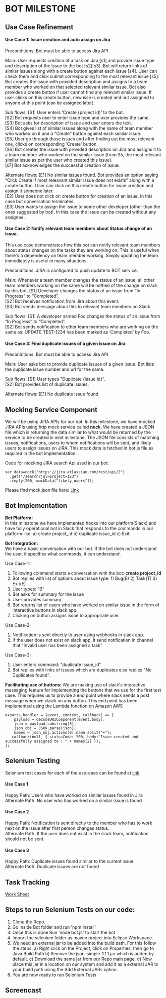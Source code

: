 ﻿# BOT MILESTONE

## Use Case Refinement 

#### Use Case 1: Issue creation and auto assign on Jira 
Preconditions: Bot must be able to access Jira API

Main:
User requests creation of a task on Jira [s1] and provide issue type and description of the issue to the bot [s2][s3]. Bot will return links of similar issues along with a create button against each issue [s4]. User can check them and click submit corresponding to the most relevant issue [s5]. Bot creates the issue with provided description and assigns to a team member who worked on that selected relevant similar issue.  Bot also provides a create button if user cannot find any relevant similar issue. If user clicks on this create button, new isse is created and not assigned to anyone at this point (can be assigned later). 

Sub flows:
[S1] User enters ‘Create {project id}’ to the bot. </br>
[S2] Bot requests user to enter issue type and user provides the same. </br>
[S3] Bot asks for description of issue and user enters the text. </br>
[S4] Bot gives list of similar issues along with the name of team member who worked on it and a "Create" button against each similar issue. </br>
[S5] User go through those issues and after finding out the most relevant one, clicks on corresponding 'Create' button. </br>
[S6] Bot creates the issue with provided description on Jira and assigns it to a team member who worked on the similar issue (from S5, the most relevant similar issue as per the user who created this issue). </br>
[s7] Bot acknowledges the successful creation of issue.

Alternate flows:
[E1] No similar issues found. Bot provides an option saying "Click Create if most releavant similar issue does not exists" along with a create button. User can click on this create button for issue creation and assign it someone later. </br>
[E2] User does not click on create button for creation of an issue. In this case bot conversation terminates. </br>
[E3] User wants to assign the issue to some other developer (other than the ones suggested by bot). In this case the issue can be created without any assignee. </br>

#### Use Case 2: Notify relevant team members about Status change of an issue. 
This use case demonstrates how this bot can notify relevant team members about status changes on the tasks they are working on. This is useful when there's a dependency on team member working. Simply updating the team immediately is useful in many situations.

Preconditions: JIRA is configured to push update to BOT service.

Main:
Whenever a team member changes the status of an issue, all other team members working on the same will be notfied of the change on slack by this bot.
[S1] Developer changes the status of an issue from “In Progress” to “Completed”. </br>
[S2] Bot receives notification from Jira about this event. </br>
[S3] Bot sends message about this to relevant team members on Slack. </br>

Sub flows:
[S1] A developer named Foo changes the status of an issue from “In Progress” to “Completed”. </br>
[S2] Bot sends notification to other team members who are working on the same as: UPDATE TEST-1234 has been marked as ‘Completed’ by Foo. </br>

#### Use Case 3:  Find duplicate issues of a given issue on Jira
Preconditions: Bot must be able to access Jira API

Main: User asks bot to provide duplicate issues of a given issue. Bot lists the duplicate issue number and url for the same. 

Sub flows:
[S1] User types "Duplicate {issue id}". </br>
[S2] Bot provides list of duplicate issues.</br>

Alternate flows:
[E1] No duplicate issue found.

## Mocking Service Component
We will be using JIRA APIs for our bot. In this milestone, we have mocked JIRA APIs using http mock service called **nock**. We have created a JSON file which is returning the data similar to what would be returned by the service to be created in next milestone. The JSON file consists of matching issues, notifications, users to whom notifications will be sent, and likely users to assign issues on JIRA. This mock data is fetched in bot.js file as required in the bot implementation.   

Code for mocking JIRA search Api used in our bot:      
```
var data=nock("https://jira.atlassian.com/rest/api/2")
  .get("/search?jql=project=123")
  .reply(200, mockData["likely_users"]);
```
        
Please find mock.json file here: [Link](./Bot/mock.json)    

## Bot Implementation        

**Bot Platform:**          
In this milestone we have implemented hooks into our platform(Slack) and have fully operational bot in Slack that responds to the commands in our platform like: a) create project_id b) duplicate issue_id c) Exit

**Bot Integration:**    
We have a basic conversation with our bot. If the bot does not understand the user, it specifies what commands, it can understand.      
        
Use Case-1:     
1. Following command starts a conversation with the bot: **create project_id**          
2. Bot replies with list of options about issue type: 1) Bug(B) 2) Task(T) 3) Exit(E)   
3. User types: "B"
4. Bot asks for summary for the issue   
5. User provides summary        
6. Bot returns list of users who have worked on similar issue in the form of interactive buttons in slack app.    
7. Clicking on button assigns issue to appropriate user.        

Use Case-2:     
1. Notification is sent directly to user using webhooks in slack app.  
2. If the user does not exist on slack app, it send notification in channel that "Invalid user has been assigned a task"
        
Use Case-3:     
1. User enters command: "duplicate issue_id"    
2. Bot replies with links of issues which are duplicates else replies "No Duplicates found".

**Facilitating use of buttons:**
We are making use of slack's interactive messaging feature for implementing the buttons that we use for the first test case. This requires us to provide a end point where slack sends a post message when we claick on any button. This end point has been implemented using the Lambda function on Amazon AWS
```
exports.handler = (event, context, callback) => {
    payload = decodeURIComponent(event.body);
    json = payload.substring(8);
    json_obj = JSON.parse(json);
    names = json_obj.actions[0].name.split("+");
   callback(null, { statusCode: 200, body:"Issue created and successfully assigned to : " + names[2] });
};

```
     
## Selenium Testing   
Selenium test cases for each of the use-case can be found at [link](https://github.ncsu.edu/sbiswas4/CSC510_Fall17_Project/blob/master/Selenium/src/test/java/selenium/tests/WebTest.java)
    
#### Use Case 1   
Happy Path: Users who have worked on similar issues found in Jira   
Alternate Path: No user who has worked on a similar issue is found
    
#### Use Case 2   
Happy Path: Notification is sent directly to the member who has to work next on the issue after first person changes status.    
Alternate Path: If the user does not exist in the slack team, notification should not be sent.  
    
#### Use Case 3   
Happy Path: Duplicate issues found similar to the current issue    
Alternate Path: Duplicate issues are not found    
    
## Task Tracking 
[Work Sheet](https://github.ncsu.edu/sbiswas4/CSC510_Fall17_Project/blob/master/WORKSHEET.md)

## Steps to run Selenium Tests on our code:
1) Clone the Repo.
2) Go inside Bot folder and run 'npm install'
3) Once this is done Run 'node bot.js' to start the bot
4) Import the selenium folder as maven project into Eclipse Workspace.
5) We need an external jar to be added into the build path. For this follow the steps: a) Right click on the Project, click on
Properties, then go to Java Build Path b) Remove the json-simple-1.1.1.jar which is added by default. c) Download the same jar from
our Repo main page. d) Now place this jar in a location on our system and add it as a external JAR to your build path using the Add
External JARs option.
6) You are now ready to run Selenium Tests.

## Screencast

